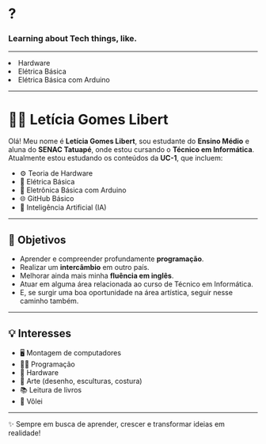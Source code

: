 <h1 aling= "center" >?</h1>
<h3 aling= "center" >Learning about Tech things, like.</h3>
<hr

- Hardware
- Elétrica Básica
- Elétrica Básica com Arduino


----
# 👩‍💻 Letícia Gomes Libert

Olá! Meu nome é **Letícia Gomes Libert**, sou estudante do **Ensino Médio** e aluna do **SENAC Tatuapé**, onde estou cursando o **Técnico em Informática**.  
Atualmente estou estudando os conteúdos da **UC-1**, que incluem:

- ⚙️ Teoria de Hardware  
- 🔌 Elétrica Básica  
- 🤖 Eletrônica Básica com Arduino  
- 🌐 GitHub Básico  
- 🧠 Inteligência Artificial (IA)

---

## 🎯 Objetivos
- Aprender e compreender profundamente **programação**.  
- Realizar um **intercâmbio** em outro país.  
- Melhorar ainda mais minha **fluência em inglês**.  
- Atuar em alguma área relacionada ao curso de Técnico em Informática.  
- E, se surgir uma boa oportunidade na área artística, seguir nesse caminho também.  

---

## 💡 Interesses
- 🖥️ Montagem de computadores  
- 👩‍💻 Programação  
- 🔧 Hardware  
- 🎨 Arte (desenho, esculturas, costura)  
- 📚 Leitura de livros  
- 🏐 Vôlei  

---

✨ Sempre em busca de aprender, crescer e transformar ideias em realidade!
